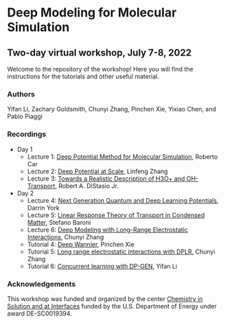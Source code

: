 # Deep Modeling for Molecular Simulation
## Two-day virtual workshop, July 7-8, 2022

Welcome to the repository of the workshop! Here you will find the instructions for the tutorials and other useful material.

### Authors
Yifan Li, Zachary Goldsmith, Chunyi Zhang, Pinchen Xie, Yixiao Chen, and Pablo Piaggi 

### Recordings
- Day 1
    - Lecture 1: [Deep Potential Method for Molecular Simulation](https://www.youtube.com/watch?v=7JuIC37dx3E&t=125s&ab_channel=DeepModeling), Roberto Car
    - Lecture 2: [Deep Potential at Scale](https://www.youtube.com/watch?v=iwuHzPPNucU&ab_channel=DeepModeling), Linfeng Zhang
    - Lecture 3: [Towards a Realistic Description of H3O+ and OH- Transport](https://www.youtube.com/watch?v=CDJTp1Ekn6I&t=90s&ab_channel=DeepModeling), Robert A. DiStasio Jr.
- Day 2
    - Lecture 4: [Next Generation Quantum and Deep Learning Potentials](https://www.youtube.com/watch?v=cULCSW1RJ6w&ab_channel=DeepModeling), Darrin York
    - Lecture 5: [Linear Response Theory of Transport in Condensed Matter](https://www.youtube.com/watch?v=jW5E70laCdQ&ab_channel=DeepModeling), Stefano Baroni
    - Lecture 6: [Deep Modeling with Long-Range Electrostatic Interactions](https://www.youtube.com/watch?v=ytLzXgO1N_M&ab_channel=DeepModeling), Chunyi Zhang
    - Tutorial 4: [Deep Wannier](https://youtu.be/0iDvZimtBQ4), Pinchen Xie
    - Tutorial 5: [Long range electrostatic interactions with DPLR](https://www.youtube.com/watch?v=j6SuMXjaXuo&ab_channel=DeepModeling), Chunyi Zhang
    - Tutorial 6: [Concurrent learning with DP-GEN](https://www.youtube.com/watch?v=fVXTZQx38gk&ab_channel=DeepModeling), Yifan Li

### Acknowledgements
This workshop was funded and organized by the center [Chemistry in Solution and at Interfaces](https://ccsc.princeton.edu/) funded by the U.S. Department of Energy under award DE-SC0019394. 
